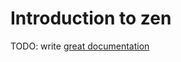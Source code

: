 # Introduction to zen

TODO: write [great documentation](http://jacobian.org/writing/what-to-write/)

